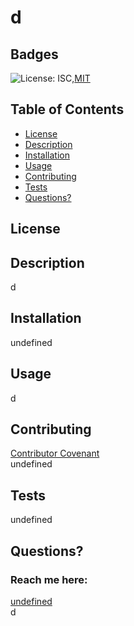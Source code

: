 # d
  ## Badges
  ![License: ISC](https://img.shields.io/badge/License-ISC-yellow.svg),[MIT](https://img.shields.io/badge/ISC-License-green)
  ## Table of Contents
  
  * [License](#license)
  * [Description](#description)
  * [Installation](#installation)
  * [Usage](#usage)
  * [Contributing](#contributing)
  * [Tests](#tests)
  * [Questions?](#questions)
  ## License
 
  ## Description
  d
  ## Installation
  undefined
  ## Usage
  d
  ## Contributing
  [Contributor Covenant](https://www.contributor-covenant.org/)  
  undefined
  ## Tests
  undefined
  ## Questions?
  ### Reach me here: 
  [undefined](https://github.com/undefined)  
  d